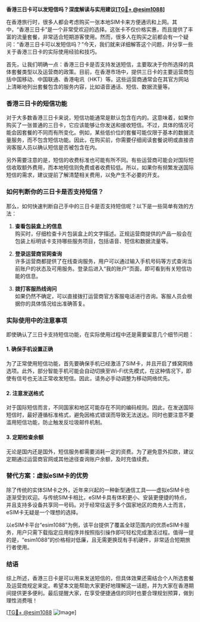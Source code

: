 **香港三日卡可以发短信吗？深度解读与实用建议[[TG💪+ @esim1088](https://t.me/s/esim1088)]**

在香港旅行时，很多人都会考虑购买一张本地SIM卡来方便通讯和上网。其中，“香港三日卡”是一个非常受欢迎的选择。这张卡不仅价格实惠，而且提供了丰富的流量套餐，非常适合短期游客使用。然而，很多人在购买之前都会有一个疑问：“香港三日卡可以发短信吗？”今天，我们就来详细解答这个问题，并分享一些关于香港三日卡的实际使用经验和技巧。

首先，让我们明确一点：香港三日卡是否支持发送短信，主要取决于你所选择的具体套餐类型以及运营商的政策。目前，在香港市场中，提供三日卡的主要运营商包括中国移动、中国联通、香港电讯（HKT）等。这些运营商通常会在其官方网站上清晰地列出套餐包含的服务内容，比如语音通话、短信、数据流量等。

### 香港三日卡的短信功能

对于大多数香港三日卡来说，短信功能通常是默认包含在内的。这意味着，如果你购买了一张普通的三日卡，它应该能够让你发送和接收短信。不过，具体的情况可能会因套餐的不同而有所变化。例如，某些低价位的套餐可能仅限于基本的数据流量服务，而不包含短信功能。因此，在购买前，你需要仔细阅读套餐说明或直接咨询客服人员以确认短信是否被包含在内。

另外需要注意的是，短信的收费标准也可能有所不同。有些运营商可能会对国际短信收取额外费用，而本地短信则免费或者收费较低。所以，如果你有频繁发送国际短信的需求，建议提前了解清楚相关费用，以免产生不必要的开支。

### 如何判断你的三日卡是否支持短信？

那么，如何快速判断自己手中的三日卡是否支持短信呢？以下是一些简单有效的方法：

1. **查看包装盒上的信息**  
   购买时，仔细检查卡片包装盒上的文字描述。正规运营商提供的产品一般会在包装上标明该卡支持哪些服务项目，包括语音、短信和数据流量等。

2. **登录运营商官网查询**  
   许多运营商都提供了在线查询服务，用户可以通过输入手机号码等方式查询当前账户的状态及可用服务。登录后进入“我的账户”页面，即可看到有关短信功能的信息。

3. **拨打客服热线询问**  
   如果仍然不确定，可以直接拨打运营商官方客服电话进行咨询。客服人员会根据你的具体情况给出准确答复。

### 实际使用中的注意事项

即使确认了三日卡支持短信功能，在实际使用过程中还是需要留意几个细节问题：

#### 1. 确保手机设置正确
为了正常使用短信功能，首先要确保手机已经激活了SIM卡，并且开启了蜂窝网络选项。此外，部分智能手机可能会自动切换至Wi-Fi优先模式，在这种情况下，即使有信号也无法正常收发短信。因此，请务必手动调整为移动网络优先。

#### 2. 注意发送格式
对于国际短信而言，不同国家和地区可能存在不同的编码规则。因此，在发送国际短信时，最好遵循标准格式，避免因格式错误而导致无法送达。同时也要注意不要滥用短信功能，防止触发反垃圾邮件机制。

#### 3. 定期检查余额
无论是国内还是国外，短信服务都需要消耗一定的资费。为了避免意外扣款，建议定期通过运营商官网或其他途径查询账户余额，及时充值续费。

### 替代方案：虚拟eSIM卡的优势

除了传统的实体SIM卡之外，近年来兴起的一种新型通信工具——虚拟eSIM卡也逐渐受到欢迎。与传统SIM卡相比，eSIM卡具有体积更小、安装更便捷的特点，并且支持多设备共享同一号码。对于经常往返于多个国家地区的商务人士而言，eSIM卡无疑是一个理想的选择。

以eSIM卡平台“esim1088”为例，该平台提供了覆盖全球范围内的优质eSIM卡服务，用户只需下载指定应用程序并按照指引操作即可轻松完成激活过程。值得一提的是，“esim1088”的价格相对低廉，且无需更换现有手机硬件，非常适合短期旅行者使用。

### 结语

综上所述，香港三日卡是可以用来发送短信的，但具体效果还需结合个人所选套餐及运营商规定来定。希望本文能帮助大家更好地理解这一话题，并为大家在香港期间提供更多便利。最后提醒大家，在享受便捷通信的同时也要合理规划预算，做到理性消费哦！

[[TG💪+ @esim1088](https://t.me/s/esim1088) ![Image](https://i.postimg.cc/4NQfJmqS/Snipaste-2025-05-13-00-14-12.png)]